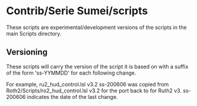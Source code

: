 # Contrib/Serie Sumei/scripts

These scripts are experimental/development versions of the scripts
in the main Scripts directory.

## Versioning

These scripts will carry the version of the script it is based on with
a suffix of the form 'ss-YYMMDD' for each following change.

For example, ru2_hud_control.lsl v3.2 ss-200606 was copied from
Roth2/Scripts/ro2_hud_control.lsl v3.2 for the port back to for Ruth2 v3.
ss-200606 indicates the date of the last change.
